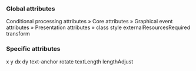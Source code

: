 ### Global attributes
Conditional processing attributes »
Core attributes »
Graphical event attributes »
Presentation attributes »
class
style
externalResourcesRequired
transform
### Specific attributes
x
y
dx
dy
text-anchor
rotate
textLength
lengthAdjust